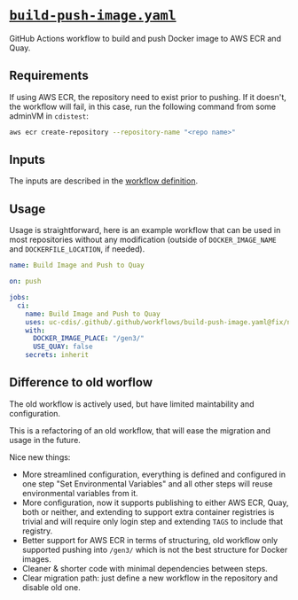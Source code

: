 # [`build-push-image.yaml`](.github/workflows/build-push-image.yaml)

GitHub Actions workflow to build and push Docker image to AWS ECR and Quay.

## Requirements

If using AWS ECR, the repository need to exist prior to pushing.
If it doesn't, the workflow will fail, in this case, run the following command from some adminVM in `cdistest`:

```bash
aws ecr create-repository --repository-name "<repo name>"
```

## Inputs

The inputs are described in the [workflow definition](.github/workflows/build-push-image.yaml).

## Usage

Usage is straightforward, here is an example workflow that can be used in most repositories without any modification (outside of `DOCKER_IMAGE_NAME` and `DOCKERFILE_LOCATION`, if needed).

```yaml
name: Build Image and Push to Quay

on: push

jobs:
  ci:
    name: Build Image and Push to Quay
    uses: uc-cdis/.github/.github/workflows/build-push-image.yaml@fix/new-version
    with:
      DOCKER_IMAGE_PLACE: "/gen3/"
      USE_QUAY: false
    secrets: inherit
```

## Difference to old worflow

The old workflow is actively used, but have limited maintability and configuration.

This is a refactoring of an old workflow, that will ease the migration and usage in the future.

Nice new things:

* More streamlined configuration, everything is defined and configured in one step "Set Environmental Variables" and all other steps will reuse environmental variables from it.
* More configuration, now it supports publishing to either AWS ECR, Quay, both or neither, and extending to support extra container registries is trivial and will require only login step and extending `TAGS` to include that registry.
* Better support for AWS ECR in terms of structuring, old workflow only supported pushing into `/gen3/` which is not the best structure for Docker images.
* Cleaner & shorter code with minimal dependencies between steps.
* Clear migration path: just define a new workflow in the repository and disable old one.
